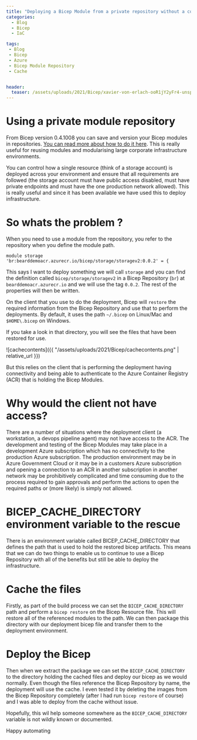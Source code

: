 ```yaml
---
title: "Deploying a Bicep Module from a private repository without a connection to the repository"
categories:
  - Blog
  - Bicep
  - IaC

tags:
 - Blog
 - Bicep
 - Azure
 - Bicep Module Repository
 - Cache


header:
  teaser: /assets/uploads/2021/Bicep/xavier-von-erlach-ooR1jY2yFr4-unsplash.jpg
---
```


# Using a private module repository

From Bicep version 0.4.1008 you can save and version your Bicep modules in repositories. [You can read more about how to do it here](https://msftplayground.com/2021/11/using-private-repositories-for-bicep-modules/). This is really useful for reusing modules and modularising large corporate infrastructure environments.
  
You can control how a single resource (think of a storage account) is deployed across your environment and ensure that all requirements are followed (the storage account must have public access disabled, must have private endpoints and must have the one production network allowed). This is really useful and since it has been available we have used this to deploy infrastructure.

# So whats the problem ?

When you need to use a module from the repository, you refer to the repository when you define the module path.
  
`module storage 'br:bearddemoacr.azurecr.io/bicep/storage/storagev2:0.0.2' = {`  
  
This says I want to deploy something we will call `storage` and you can find the definition called `bicep/storage/storagev2` in a Bicep Repository (`br`) at `bearddemoacr.azurecr.io` and we will use the tag `0.0.2`. The rest of the properties will then be written.

On the client that you use to do the deployment, Bicep will `restore` the required information from the Bicep Repository and use that to perform the deployments. By default, it uses the path `~/.bicep` on Linux/Mac and `$HOME\.bicep` on Windows.

If you take a look in that directory, you will see the files that have been restored for use.

![cachecontents]({{ "/assets/uploads/2021/Bicep/cachecontents.png" | relative_url }})

But this relies on the client that is performing the deployment having connectivity and being able to authenticate to the Azure Container Registry (ACR) that is holding the Bicep Modules.

# Why would the client not have access?

There are a number of situations where the deployment client (a workstation, a devops pipeline agent) may not have access to the ACR. The development and testing of the Bicep Modules may take place in a development Azure subscription which has no connectivity to the production Azure subscription. The production environment may be in Azure Government Cloud or it may be in a customers Azure subscription and opening a connection to an ACR in another subscription in another network may be prohibitively complicated and time consuming due to the process required to gain approvals and perform the actions to open the required paths or (more likely) is simply not allowed.

# BICEP_CACHE_DIRECTORY environment variable to the rescue

There is an environment variable called BICEP_CACHE_DIRECTORY that defines the path that is used to hold the restored bicep artifacts. This means that we can do two things to enable us to continue to use a Bicep Repository with all of the benefits but still be able to deploy the infrastructure.

# Cache the files

Firstly, as part of the build process we can set the `BICEP_CACHE_DIRECTORY` path and perform a `bicep restore` on the Bicep Resource file. This will restore all of the referenced modules to the path. We can then package this directory with our deployment bicep file and transfer them to the deployment environment.

# Deploy the Bicep

Then when we extract the package we can set the `BICEP_CACHE_DIRECTORY` to the directory holding the cached files and deploy our bicep as we would normally. Even though the files reference the Bicep Repository by name, the deployment will use the cache. I even tested it by deleting the images from the Bicep Repository completely (after I had run `bicep restore` of course) and I was able to deploy from the cache without issue.

Hopefully, this wil help someone somewhere as the `BICEP_CACHE_DIRECTORY` variable is not wildly known or documented.

Happy automating



